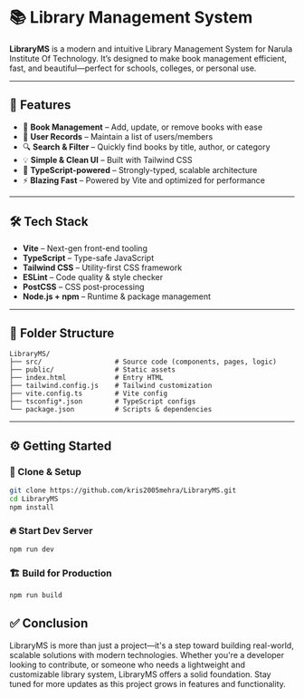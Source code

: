 
# 📚 Library Management System

**LibraryMS** is a modern and intuitive Library Management System for Narula Institute Of Technology. It’s designed to make book management efficient, fast, and beautiful—perfect for schools, colleges, or personal use.

---

## 🚀 Features

* 📖 **Book Management** – Add, update, or remove books with ease
* 👤 **User Records** – Maintain a list of users/members
* 🔍 **Search & Filter** – Quickly find books by title, author, or category
* 💡 **Simple & Clean UI** – Built with Tailwind CSS
* 🧠 **TypeScript-powered** – Strongly-typed, scalable architecture
* ⚡ **Blazing Fast** – Powered by Vite and optimized for performance

---

## 🛠️ Tech Stack

* **Vite** – Next-gen front-end tooling
* **TypeScript** – Type-safe JavaScript
* **Tailwind CSS** – Utility-first CSS framework
* **ESLint** – Code quality & style checker
* **PostCSS** – CSS post-processing
* **Node.js + npm** – Runtime & package management

---

## 📁 Folder Structure

```
LibraryMS/
├── src/                  # Source code (components, pages, logic)
├── public/               # Static assets
├── index.html            # Entry HTML
├── tailwind.config.js    # Tailwind customization
├── vite.config.ts        # Vite config
├── tsconfig*.json        # TypeScript configs
└── package.json          # Scripts & dependencies
```

---

## ⚙️ Getting Started

### 🧬 Clone & Setup

```bash
git clone https://github.com/kris2005mehra/LibraryMS.git
cd LibraryMS
npm install
```

### 🔥 Start Dev Server

```bash
npm run dev
```

### 🏗️ Build for Production

```bash
npm run build
```
## ✅ Conclusion

LibraryMS is more than just a project—it's a step toward building real-world, scalable solutions with modern technologies. Whether you're a developer looking to contribute, or someone who needs a lightweight and customizable library system, LibraryMS offers a solid foundation. Stay tuned for more updates as this project grows in features and functionality.
